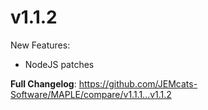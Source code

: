 # v1.1.2

New Features:
- NodeJS patches

**Full Changelog**: https://github.com/JEMcats-Software/MAPLE/compare/v1.1.1...v1.1.2